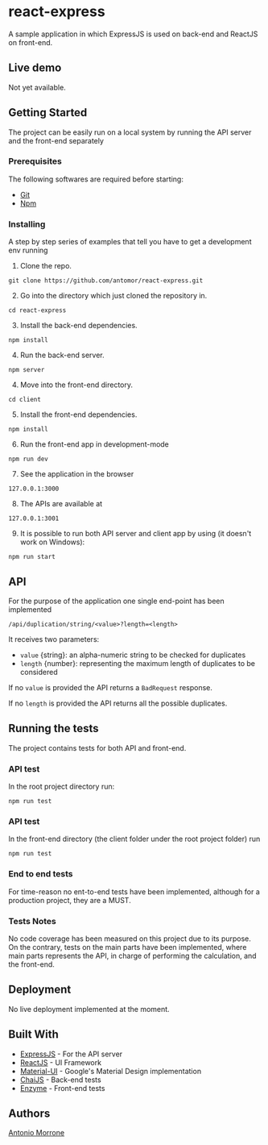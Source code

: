 # react-express

A sample application in which ExpressJS is used on back-end and ReactJS on front-end.

## Live demo
Not yet available.

## Getting Started

The project can be easily run on a local system by running the API server and the front-end separately

### Prerequisites

The following softwares are required before starting:
- [Git](https://git-scm.com/)
- [Npm](https://www.npmjs.com/get-npm)

### Installing

A step by step series of examples that tell you have to get a development env running

1. Clone the repo.

```
git clone https://github.com/antomor/react-express.git
```

2. Go into the directory which just cloned the repository in.

```
cd react-express
```

3. Install the back-end dependencies.

```
npm install
```

4. Run the back-end server.

```
npm server
``` 

4. Move into the front-end directory.
```
cd client
```

5. Install the front-end dependencies.
```
npm install
```

6. Run the front-end app in development-mode 
```
npm run dev 
```
7. See the application in the browser
```
127.0.0.1:3000
```
8. The APIs are available at
```
127.0.0.1:3001
```
9. It is possible to run both API server and client app by using (it doesn't work on Windows):
```
npm run start
```
## API
For the purpose of the application one single end-point has been implemented
```
/api/duplication/string/<value>?length=<length>
```
It receives two parameters:

- `value` {string}: an alpha-numeric string to be checked for duplicates
- `length` {number}: representing the maximum length of duplicates to be considered 

If no `value` is provided the API returns a `BadRequest` response.

If no `length` is provided the API returns all the possible duplicates.

## Running the tests

The project contains tests for both API and front-end.

### API test
In the root project directory run:
```
npm run test
```
### API test
In the front-end directory (the client folder under the root project folder) run
```
npm run test
```
### End to end tests

For time-reason no ent-to-end tests have been implemented, although for a production project, they are a MUST.


### Tests Notes

No code coverage has been measured on this project due to its purpose. On the contrary, tests on the main parts have been implemented, where main parts represents the API, in charge of performing the calculation, and the front-end.

## Deployment

No live deployment implemented at the moment.

## Built With

* [ExpressJS](http://expressjs.com/) - For the API server
* [ReactJS](https://reactjs.org/) - UI Framework
* [Material-UI](https://material-ui-next.com/) - Google's Material Design implementation
* [ChaiJS](http://chaijs.com/) - Back-end tests
* [Enzyme](https://github.com/airbnb/enzyme) - Front-end tests


## Authors
[Antonio Morrone](https://github.com/antomor)

